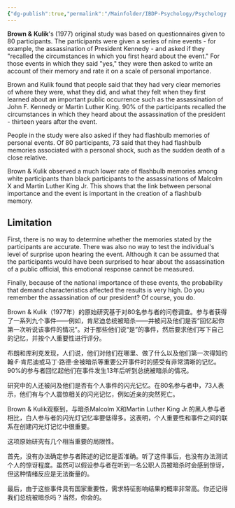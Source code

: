 ```yaml
---
{"dg-publish":true,"permalink":"/Mainfolder/IBDP-Psychology/Psychology Revision/Topics/Brown & Kulik(1977)/"}
---
```


**Brown &** **Kulik**'s (1977) original study was based on questionnaires given to 80 participants. The participants were given a series of nine events - for example, the assassination of President Kennedy - and asked if they "recalled the circumstances in which you first heard about the event." For those events in which they said "yes," they were then asked to write an account of their memory and rate it on a scale of personal importance.

Brown and Kulik found that people said that they had very clear memories of where they were, what they did, and what they felt when they first learned about an important public occurrence such as the assassination of John F. Kennedy or Martin Luther King. 90% of the participants recalled the circumstances in which they heard about the assassination of the president - thirteen years after the event. 

People in the study were also asked if they had flashbulb memories of personal events. Of 80 participants, 73 said that they had flashbulb memories associated with a personal shock, such as the sudden death of a close relative.

Brown & Kulik observed a much lower rate of flashbulb memories among white participants than black participants to the assassinations of Malcolm X and Martin Luther King Jr. This shows that the link between personal importance and the event is important in the creation of a flashbulb memory.

## Limitation
First, there is no way to determine whether the memories stated by the participants are accurate. There was also no way to test the individual's level of surprise upon hearing the event. Although it can be assumed that the participants would have been surprised to hear about the assassination of a public official, this emotional response cannot be measured.

Finally, because of the national importance of these events, the probability that demand characteristics affected the results is very high. Do you remember the assassination of our president? Of course, you do.

Brown & Kulik（1977年）的原始研究基于对80名参与者的问卷调查。参与者获得了一系列九个事件——例如，肯尼迪总统被暗杀——并被问及他们是否“回忆起你第一次听说该事件的情况”。对于那些他们说“是”的事件，然后要求他们写下自己的记忆，并按个人重要性进行评分。

布朗和库利克发现，人们说，他们对他们在哪里、做了什么以及他们第一次得知约翰·F·肯尼迪或马丁·路德·金被暗杀等重要公开事件时的感受有非常清晰的记忆。90%的参与者回忆起他们在事件发生13年后听到总统被暗杀的情况。

研究中的人还被问及他们是否有个人事件的闪光记忆。在80名参与者中，73人表示，他们有与个人震惊相关的闪光记忆，例如近亲的突然死亡。

Brown & Kulik观察到，与暗杀Malcolm X和Martin Luther King Jr.的黑人参与者相比，白人参与者的闪光灯记忆率要低得多。这表明，个人重要性和事件之间的联系在创建闪光灯记忆中很重要。

这项原始研究有几个相当重要的局限性。

首先，没有办法确定参与者陈述的记忆是否准确。听了这件事后，也没有办法测试个人的惊讶程度。虽然可以假设参与者在听到一名公职人员被暗杀时会感到惊讶，但这种情绪反应是无法衡量的。

最后，由于这些事件具有国家重要性，需求特征影响结果的概率非常高。你还记得我们总统被暗杀吗？当然，你会的。